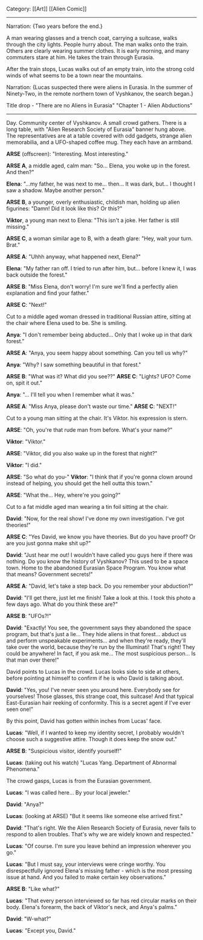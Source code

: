 Category: [[Art]] [[Alien Comic]]
___
Narration: {Two years before the end.}

A man wearing glasses and a trench coat, carrying a suitcase, walks through the city lights. People hurry about. The man walks onto the train. Others are clearly wearing summer clothes. It is early morning, and many commuters stare at him. He takes the train through Eurasia.  

After the train stops, Lucas walks out of an empty train, into the strong cold winds of what seems to be a town near the mountains. 

Narration: {Lucas suspected there were aliens in Eurasia. In the summer of Ninety-Two, in the remote northern town of Vyshkanov, the search began.}

Title drop - "There are no Aliens in Eurasia" "Chapter 1 - Alien Abductions" 
___
Day. Community center of Vyshkanov. A small crowd gathers. There is a long table, with "Alien Research Society of Eurasia" banner hung above. The representatives are at a table covered with odd gadgets, strange alien memorabilia, and a UFO-shaped coffee mug. They each have an armband. 

**ARSE** (offscreen): "Interesting. Most interesting."

**ARSE A**, a middle aged, calm man: "So... Elena, you woke up in the forest. And then?"

**Elena**: "...my father, he was next to me... then... It was dark, but... I thought I saw a shadow. Maybe another person."

**ARSE B**, a younger, overly enthusiastic, childish man, holding up alien figurines: "Damn! Did it look like this? Or this?" 

**Viktor**, a young man next to Elena: "This isn't a joke. Her father is still missing."

**ARSE C**, a woman similar age to B, with a death glare: "Hey, wait your turn. Brat."

**ARSE A**: "Uhhh anyway, what happened next, Elena?"

**Elena**: "My father ran off. I tried to run after him, but... before I knew it, I was back outside the forest." 

**ARSE B**: "Miss Elena, don't worry! I'm sure we'll find a perfectly alien explanation and find your father."

**ARSE C**: "Next!"

Cut to a middle aged woman dressed in traditional Russian attire, sitting at the chair where Elena used to be. She is smiling.

**Anya**: "I don't remember being abducted... Only that I woke up in that dark forest."

**ARSE A**: "Anya, you seem happy about something. Can you tell us why?"

**Anya**: "Why? I saw something beautiful in that forest."

**ARSE B**: "What was it? What did you see??"
**ARSE C**: "Lights? UFO? Come on, spit it out."

**Anya**: "... I'll tell you when I remember what it was."

**ARSE A**: "Miss Anya, please don't waste our time."
**ARSE C**: "NEXT!"

Cut to a young man sitting at the chair. It's Viktor. his expression is stern. 

**ARSE**: "Oh, you're that rude man from before. What's your name?"

**Viktor**: "Viktor."

**ARSE**: "Viktor, did you also wake up in the forest that night?"

**Viktor**: "I did."

**ARSE**: "So what do you-"
**Viktor**: "I think that if you're gonna clown around instead of helping, you should get the hell outta this town."

**ARSE**: "What the... Hey, where're you going?"

Cut to a fat middle aged man wearing a tin foil sitting at the chair.

**David**: "Now, for the real show! I've done my own investigation. I've got theories!"

**ARSE C**: "Yes David, we know you have theories. But do you have proof? Or are you just gonna make shit up?"

**David**: "Just hear me out! I wouldn't have called you guys here if there was nothing. Do you know the history of Vyshkanov? This used to be a space town. Home to the abandoned Eurasian Space Program. You know what that means? Government secrets!"

**ARSE A**: "David, let's take a step back. Do you remember your abduction?"

**David**: "I'll get there, just let me finish! Take a look at this. I took this photo a few days ago. What do you think these are?"

**ARSE B**: "UFOs?!"

**David**: "Exactly! You see, the government says they abandoned the space program, but that's just a lie... They hide aliens in that forest... abduct us and perform unspeakable experiments... and when they're ready, they'll take over the world, because they're run by the Illuminati! That's right! They could be anywhere! In fact, if you ask me... The most suspicious person... Is that man over there!"

David points to Lucas in the crowd. Lucas looks side to side at others, before pointing at himself to confirm if he is who David is talking about.

**David**: "Yes, you! I've never seen you around here. Everybody see for yourselves! Those glasses, this strange coat, this suitcase! And that typical East-Eurasian hair reeking of conformity. This is a secret agent if I've ever seen one!"

By this point, David has gotten within inches from Lucas' face. 

**Lucas**: "Well, if I wanted to keep my identity secret, I probably wouldn't choose such a suggestive attire. Though it does keep the snow out."

**ARSE B**: "Suspicious visitor, identify yourself!" 

**Lucas**: (taking out his watch) "Lucas Yang. Department of Abnormal Phenomena."

The crowd gasps, Lucas is from the Eurasian government. 

**Lucas**: "I was called here... By your local jeweler."

**David**: "Anya?"

**Lucas**: (looking at ARSE) "But it seems like someone else arrived first."

**David**: "That's right. We the Alien Research Society of Eurasia, never fails to respond to alien troubles. That's why we are widely known and respected."

**Lucas**: "Of course. I'm sure you leave behind an impression wherever you go."

**Lucas**: "But I must say, your interviews were cringe worthy. You disrespectfully ignored Elena's missing father - which is the most pressing issue at hand. And you failed to make certain key observations." 

**ARSE B**: "Like what?"

**Lucas**: "That every person interviewed so far has red circular marks on their body. Elena's forearm, the back of Viktor's neck, and Anya's palms." 

**David**: "W-what?"

**Lucas**: "Except you, David." 
